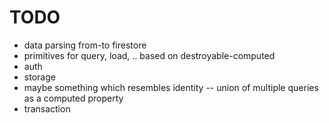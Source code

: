 # TODO

* data parsing from-to firestore
* primitives for query, load, .. based on destroyable-computed
* auth
* storage
* maybe something which resembles identity -- union of multiple queries as a computed property
* transaction

